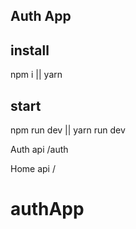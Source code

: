 ## Auth App

## install
npm i || yarn

## start
npm run dev || yarn run dev

Auth api
/auth

Home api
/
# authApp
